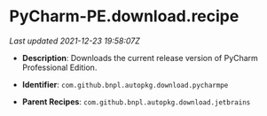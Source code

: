 # PyCharm-PE.download.recipe

_Last updated 2021-12-23 19:58:07Z_

- **Description**: Downloads the current release version of PyCharm Professional Edition.

- **Identifier**: `com.github.bnpl.autopkg.download.pycharmpe`

- **Parent Recipes**: `com.github.bnpl.autopkg.download.jetbrains`